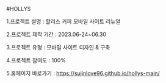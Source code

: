 #HOLLYS

1.프로젝트 설명 : 할리스 커피 모바일 사이트 리뉴얼

2.프로젝트 제작 기간 : 2023.06-24~06.30

3.프로젝트 유형 : 모바일 사이트 디자인 & 구축

4.프로젝트 참여도 : 100%

5.홈페이지 바로가기 : https://sujinlove96.github.io/hollys-main/
